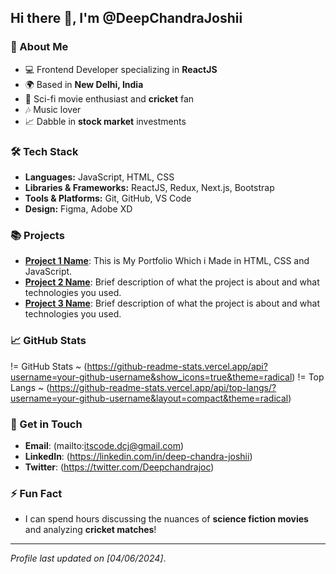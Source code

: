 ## Hi there 👋, I'm @DeepChandraJoshii

### 🚀 About Me
- 💻 Frontend Developer specializing in **ReactJS**
- 🌍 Based in **New Delhi, India**
- 🎥 Sci-fi movie enthusiast and **cricket** fan
- 🎶 Music lover
- 📈 Dabble in **stock market** investments

### 🛠 Tech Stack
- **Languages:** JavaScript, HTML, CSS
- **Libraries & Frameworks:** ReactJS, Redux, Next.js, Bootstrap
- **Tools & Platforms:** Git, GitHub, VS Code
- **Design:** Figma, Adobe XD

### 📚 Projects
- **[Project 1 Name](https://github.com/DeepChandraJoshii/deepchandrajoshi)**: This is My Portfolio Which i Made in HTML, CSS and JavaScript.
- **[Project 2 Name](URL)**: Brief description of what the project is about and what technologies you used.
- **[Project 3 Name](URL)**: Brief description of what the project is about and what technologies you used.

### 📈 GitHub Stats
!= GitHub Stats ~ (https://github-readme-stats.vercel.app/api?username=your-github-username&show_icons=true&theme=radical)
!= Top Langs ~ (https://github-readme-stats.vercel.app/api/top-langs/?username=your-github-username&layout=compact&theme=radical)

### 💬 Get in Touch
- **Email**: (mailto:itscode.dcj@gmail.com)
- **LinkedIn**: (https://linkedin.com/in/deep-chandra-joshii)
- **Twitter**: (https://twitter.com/Deepchandrajoc)

### ⚡ Fun Fact
- I can spend hours discussing the nuances of **science fiction movies** and analyzing **cricket matches**!

---

*Profile last updated on [04/06/2024]*.
